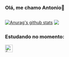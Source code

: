 ### Olá, me chamo Antonio👋

## 

<a href="https://github.com/antonioneto2/github-readme-stats"><img align="center" src="https://github-readme-stats.vercel.app/api?username=antonioneto2&show_icons=true&include_all_commits=true&theme=dracula&hide_border=true" alt="Anurag's github stats" /></a> 
<a href="https://github.com/antonioneto2/github-readme-stats"><img align="center" src="https://github-readme-stats.vercel.app/api/top-langs/?username=antonioneto2&layout=compact&theme=dracula&hide_border=true" /></a> 

## 

### Estudando no momento: 

<code><img height="25" alt="C" src="https://img.shields.io/badge/C-00599C?style=for-the-badge&logo=c&logoColor=white"></code>
